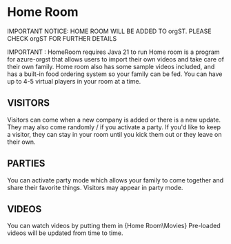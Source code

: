 # Home Room
IMPORTANT NOTICE: HOME ROOM WILL BE ADDED TO orgST. PLEASE CHECK orgST FOR FURTHER DETAILS
  
IMPORTANT : HomeRoom requires Java 21 to run
Home room is a program for azure-orgst that allows users to import their own videos and take care of their own family.
Home room also has some sample videos included, and has a built-in food ordering system so your family can be fed.
You can have up to 4-5 virtual players in your room at a time.
## VISITORS
Visitors can come when a new company is added or there is a new update.
They may also come randomly / if you activate a party.
If you'd like to keep a visitor, they can stay in your room until you kick them out or they leave on their own.
## PARTIES
You can activate party mode which allows your family to come together and share their favorite things.
Visitors may appear in party mode.
## VIDEOS
You can watch videos by putting them in {Home Room\Movies}
Pre-loaded videos will be updated from time to time.
